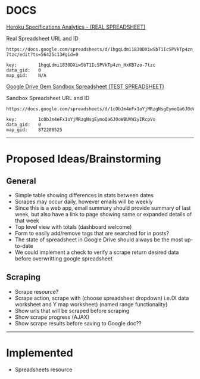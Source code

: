 # DOCS

<a href="http://vcs-quora-bot-3000.herokuapp.com" target="_blank">
  Heroku
</a>

<a href="https://docs.google.com/document/d/1dr07qxwcgumADthS6ph5fJ0olftSyQItp63-naFt5HQ/edit?ts=56425b49" target="_blank">
  Specifications
</a>

<a href="https://docs.google.com/spreadsheets/d/1hgqLdmi1830DXiwSbT1IcSPVkTp4zn_HxKB7zo-7tzc/edit?ts=56425c13#gid=0" target="_blank">
  Analytics - (REAL SPREADSHEET)
</a>


Real Spreadsheet URL and ID

```
https://docs.google.com/spreadsheets/d/1hgqLdmi1830DXiwSbT1IcSPVkTp4zn_HxKB7zo-7tzc/edit?ts=56425c13#gid=0

key:        1hgqLdmi1830DXiwSbT1IcSPVkTp4zn_HxKB7zo-7tzc
data_gid:   0
map_gid:    N/A
```

<a href="https://github.com/gimite/google-drive-ruby" target="_blank">
  Google Drive Gem
</a>

<a href="https://docs.google.com/spreadsheets/d/1cObJm4eFx1oYjMRzgNsgEymoQa6J0oWBUVW2yIRcpVo/edit#gid=872208525" target="_blank">
  Sandbox Spreadsheet (TEST SPREADSHEET)
</a>

Sandbox Spreadsheet URL and ID

```
https://docs.google.com/spreadsheets/d/1cObJm4eFx1oYjMRzgNsgEymoQa6J0oWBUVW2yIRcpVo/edit#gid=872208525

key:        1cObJm4eFx1oYjMRzgNsgEymoQa6J0oWBUVW2yIRcpVo
data_gid:   0 
map_gid:    872208525
```


----

# Proposed Ideas/Brainstorming

## General

- Simple table showing differences in stats between dates
- Scrapes may occur daily, however emails will be weekly
- Since this is a web app, email summary should provide summary of last week, but also have a link to page showing same or expanded details of that week
- Top level view with totals (dashboard welcome)
- Form to easily add/remove tags that are searched for in posts?
- The state of spreadsheet in Google Drive should always be the most up-to-date
- We could implement a check to verify a scrape return desired data before overwritting google spreadsheet

## Scraping

- Scrape resource?
- Scrape action, scrape with (choose spreadsheet dropdown) i.e.(X data worksheet and Y map worksheet) (named range functionality)
- Show urls that will be scraped before scraping
- Show scrape progress (AJAX)
- Show scrape results before saving to Google doc??

----

# Implemented

- Spreadsheets resource












